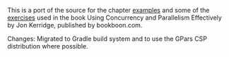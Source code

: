 This is a port of the source for the chapter [examples](https://bitbucket.org/jkerridge/ucape-examples) and some of the [exercises](https://bitbucket.org/jkerridge/ucape-exercises) used in the book Using Concurrency and Parallelism Effectively by Jon Kerridge, published by bookboon.com.

Changes: Migrated to Gradle build system and to use the GPars CSP distribution where possible.